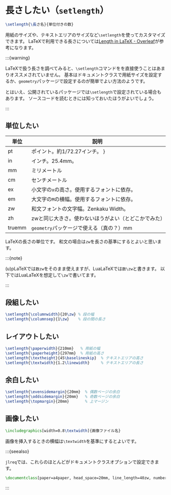 # 長さしたい（``setlength``）

```latex
\setlength{\長さ名}{単位付きの数}
```

用紙のサイズや、テキストエリアのサイズなど``\setlength``を使ってカスタマイズできます。
LaTeXで利用できる長さについては[Length in LaTeX - Overleaf](https://www.overleaf.com/learn/latex/Lengths_in_LaTeX)が参考になります。

:::{warning}

LaTeXで扱う長さを調べてみると、``\setlength``コマンドをを直接使うことはあまりオススメされていません。
基本はドキュメントクラスで用紙サイズを設定するか、``geometry``パッケージで設定するのが簡単でよい方法のようです。

とはいえ、公開されているパッケージでは``\setlength``で設定されている場合もあります。
ソースコードを読むときには知っておいたほうがよいでしょう。

:::

## 単位したい

| 単位 | 説明 |
|---|---|
| pt | ポイント。約1/72.27インチ。 }
| in | インチ。25.4mm。 |
| mm | ミリメートル |
| cm | センチメートル |
| ex | 小文字の``x``の高さ。使用するフォントに依存。 |
| em | 大文字の``M``の横幅。使用するフォントに依存。 |
| zw | 和文フォントの文字幅。Zenkaku Width。|
| zh | zwと同じ大きさ。使わないほうがよい（とどこかでみた）|
| truemm | ``geometry``パッケージで使える（真の？）mm |

LaTeXの長さの単位です。
和文の場合は``zw``を長さの基準にするとよいと思います。

:::{note}

(u)pLaTeXでは``数zw``をそのまま使えますが、LuaLaTeXでは``数\zw``と書きます。
以下ではLuaLaTeXを想定して``\zw``で書いてます。

:::

## 段組したい

```latex
\setlength{\columnwidth}{20\zw} % 段の幅
\setlength{\columnsep}{1\zw}    % 段の間の長さ
```

## レイアウトしたい

```latex
\setlength{\paperwidth}{210mm}   % 用紙の幅
\setlength{\paperheight}{297mm}  % 用紙の高さ
\setlength{\textheight}{45\baselineskip}  % テキストエリアの高さ
\setlength{\textwidth}{1.2\linewidth}     % テキストエリアの長さ
```

## 余白したい

```latex
\setlength{\evensidemargin}{20mm}  % 偶数ページの余白
\setlength{\oddsidemargin}{20mm}   % 奇数ページの余白
\setlength{\topmargin}{20mm}       % 上マージン
```

## 画像したい

```latex
\includegraphics[width=0.8\textwidth]{画像ファイル名}
```

画像を挿入するときの横幅は``\textwidth``を基準にするとよいです。

:::{seealso}

``jlreq``では、これらのほとんどがドキュメントクラスオプションで設定できます。

```latex
\documentclass[paper=a4paper, head_space=20mm, line_length=40zw, number_of_lines=45, gutter=20mm]{jlreq}
```

:::
